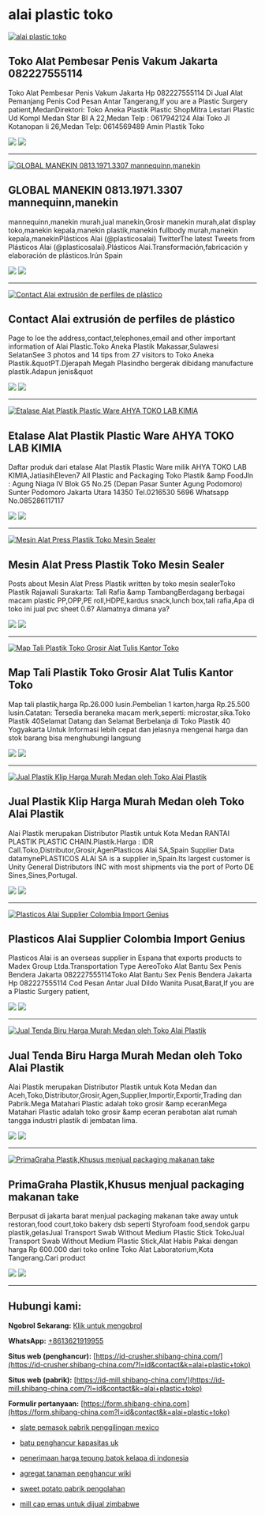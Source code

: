 # alai plastic toko

<a href="https://swt.shibang-china.com/?l=id&img&k=alai+plastic+toko" target="_blank">![alai plastic toko](http://static.shibang-china.com/all-800x300/1416.jpg)</a>

## Toko Alat Pembesar Penis Vakum Jakarta 082227555114
Toko Alat Pembesar Penis Vakum Jakarta Hp 082227555114 Di Jual Alat Pemanjang Penis Cod Pesan Antar Tangerang,If you are a Plastic Surgery patient,MedanDirektori: Toko Aneka Plastik Plastic ShopMitra Lestari Plastic Ud Kompl Medan Star Bl A 22,Medan Telp : 0617942124 Alai Toko Jl Kotanopan Ii 26,Medan Telp: 0614569489 Amin Plastik Toko


<a href="https://whatsapp.shibangsoft.com/WhatsApp.php" target="_blank" title="WhatsApp">![](http://static.shibang-china.com/icon/whatsapp.png)</a> <a href="https://swt.shibang-china.com/?l=id&icon&k=alai+plastic+toko" target="_blank">![](http://static.shibang-china.com/icon/chat-id.png)</a>

---

<a href="https://swt.shibang-china.com/?l=id&img&k=alai+plastic+toko" target="_blank">![GLOBAL MANEKIN 0813.1971.3307 mannequinn,manekin](http://static.shibang-china.com/all-800x300/244.jpg)</a>

## GLOBAL MANEKIN 0813.1971.3307 mannequinn,manekin
mannequinn,manekin murah,jual manekin,Grosir manekin murah,alat display toko,manekin kepala,manekin plastik,manekin fullbody murah,manekin kepala,manekinPlásticos Alai (@plasticosalai) TwitterThe latest Tweets from Plásticos Alai (@plasticosalai).Plásticos Alai.Transformación,fabricación y elaboración de plásticos.Irún Spain


<a href="https://whatsapp.shibangsoft.com/WhatsApp.php" target="_blank" title="WhatsApp">![](http://static.shibang-china.com/icon/whatsapp.png)</a> <a href="https://swt.shibang-china.com/?l=id&icon&k=alai+plastic+toko" target="_blank">![](http://static.shibang-china.com/icon/chat-id.png)</a>

---

<a href="https://swt.shibang-china.com/?l=id&img&k=alai+plastic+toko" target="_blank">![Contact Alai extrusión de perfiles de plástico](http://static.shibang-china.com/all-800x300/826.jpg)</a>

## Contact Alai extrusión de perfiles de plástico
Page to loe the address,contact,telephones,email and other important information of Alai Plastic.Toko Aneka Plastik Makassar,Sulawesi SelatanSee 3 photos and 14 tips from 27 visitors to Toko Aneka Plastik.&quotPT.Djerapah Megah Plasindho bergerak dibidang manufacture plastik.Adapun jenis&quot


<a href="https://whatsapp.shibangsoft.com/WhatsApp.php" target="_blank" title="WhatsApp">![](http://static.shibang-china.com/icon/whatsapp.png)</a> <a href="https://swt.shibang-china.com/?l=id&icon&k=alai+plastic+toko" target="_blank">![](http://static.shibang-china.com/icon/chat-id.png)</a>

---

<a href="https://swt.shibang-china.com/?l=id&img&k=alai+plastic+toko" target="_blank">![Etalase Alat Plastik Plastic Ware AHYA TOKO LAB KIMIA](http://static.shibang-china.com/all-800x300/788.jpg)</a>

## Etalase Alat Plastik Plastic Ware AHYA TOKO LAB KIMIA
Daftar produk dari etalase Alat Plastik Plastic Ware milik AHYA TOKO LAB KIMIA,JatiasihEleven7 All Plastic and Packaging Toko Plastik &amp FoodJln : Agung Niaga IV Blok G5 No.25 (Depan Pasar Sunter Agung Podomoro) Sunter Podomoro Jakarta Utara 14350 Tel.0216530 5696 Whatsapp No.085286117117


<a href="https://whatsapp.shibangsoft.com/WhatsApp.php" target="_blank" title="WhatsApp">![](http://static.shibang-china.com/icon/whatsapp.png)</a> <a href="https://swt.shibang-china.com/?l=id&icon&k=alai+plastic+toko" target="_blank">![](http://static.shibang-china.com/icon/chat-id.png)</a>

---

<a href="https://swt.shibang-china.com/?l=id&img&k=alai+plastic+toko" target="_blank">![Mesin Alat Press Plastik Toko Mesin Sealer](http://static.shibang-china.com/all-800x300/1276.jpg)</a>

## Mesin Alat Press Plastik Toko Mesin Sealer
Posts about Mesin Alat Press Plastik written by toko mesin sealerToko Plastik Rajawali Surakarta: Tali Rafia &amp TambangBerdagang berbagai macam plastic PP,OPP,PE roll,HDPE,kardus snack,lunch box,tali rafia,Apa di toko ini jual pvc sheet 0.6? Alamatnya dimana ya?


<a href="https://whatsapp.shibangsoft.com/WhatsApp.php" target="_blank" title="WhatsApp">![](http://static.shibang-china.com/icon/whatsapp.png)</a> <a href="https://swt.shibang-china.com/?l=id&icon&k=alai+plastic+toko" target="_blank">![](http://static.shibang-china.com/icon/chat-id.png)</a>

---

<a href="https://swt.shibang-china.com/?l=id&img&k=alai+plastic+toko" target="_blank">![Map Tali Plastik Toko Grosir Alat Tulis Kantor Toko](http://static.shibang-china.com/all-800x300/723.jpg)</a>

## Map Tali Plastik Toko Grosir Alat Tulis Kantor Toko
Map tali plastik,harga Rp.26.000 lusin.Pembelian 1 karton,harga Rp.25.500 lusin.Catatan: Tersedia beraneka macam merk,seperti: microstar,sika.Toko Plastik 40Selamat Datang dan Selamat Berbelanja di Toko Plastik 40 Yogyakarta Untuk Informasi lebih cepat dan jelasnya mengenai harga dan stok barang bisa menghubungi langsung


<a href="https://whatsapp.shibangsoft.com/WhatsApp.php" target="_blank" title="WhatsApp">![](http://static.shibang-china.com/icon/whatsapp.png)</a> <a href="https://swt.shibang-china.com/?l=id&icon&k=alai+plastic+toko" target="_blank">![](http://static.shibang-china.com/icon/chat-id.png)</a>

---

<a href="https://swt.shibang-china.com/?l=id&img&k=alai+plastic+toko" target="_blank">![Jual Plastik Klip Harga Murah Medan oleh Toko Alai Plastik](http://static.shibang-china.com/all-800x300/1369.jpg)</a>

## Jual Plastik Klip Harga Murah Medan oleh Toko Alai Plastik
Alai Plastik merupakan Distributor Plastik untuk Kota Medan RANTAI PLASTIK PLASTIC CHAIN.Plastik.Harga : IDR Call.Toko,Distributor,Grosir,AgenPlasticos Alai SA,Spain Supplier Data datamynePLASTICOS ALAI SA is a supplier in,Spain.Its largest customer is Unity General Distributors INC with most shipments via the port of Porto DE Sines,Sines,Portugal.


<a href="https://whatsapp.shibangsoft.com/WhatsApp.php" target="_blank" title="WhatsApp">![](http://static.shibang-china.com/icon/whatsapp.png)</a> <a href="https://swt.shibang-china.com/?l=id&icon&k=alai+plastic+toko" target="_blank">![](http://static.shibang-china.com/icon/chat-id.png)</a>

---

<a href="https://swt.shibang-china.com/?l=id&img&k=alai+plastic+toko" target="_blank">![Plasticos Alai Supplier Colombia Import Genius](http://static.shibang-china.com/all-800x300/861.jpg)</a>

## Plasticos Alai Supplier Colombia Import Genius
Plasticos Alai is an overseas supplier in Espana that exports products to Madex Group Ltda.Transportation Type AereoToko Alat Bantu Sex Penis Bendera Jakarta 082227555114Toko Alat Bantu Sex Penis Bendera Jakarta Hp 082227555114 Cod Pesan Antar Jual Dildo Wanita Pusat,Barat,If you are a Plastic Surgery patient,


<a href="https://whatsapp.shibangsoft.com/WhatsApp.php" target="_blank" title="WhatsApp">![](http://static.shibang-china.com/icon/whatsapp.png)</a> <a href="https://swt.shibang-china.com/?l=id&icon&k=alai+plastic+toko" target="_blank">![](http://static.shibang-china.com/icon/chat-id.png)</a>

---

<a href="https://swt.shibang-china.com/?l=id&img&k=alai+plastic+toko" target="_blank">![Jual Tenda Biru Harga Murah Medan oleh Toko Alai Plastik](http://static.shibang-china.com/all-800x300/1321.jpg)</a>

## Jual Tenda Biru Harga Murah Medan oleh Toko Alai Plastik
Alai Plastik merupakan Distributor Plastik untuk Kota Medan dan Aceh,Toko,Distributor,Grosir,Agen,Supplier,Importir,Exportir,Trading dan Pabrik.Mega Matahari Plastic adalah toko grosir &amp eceranMega Matahari Plastic adalah toko grosir &amp eceran perabotan alat rumah tangga industri plastik di jembatan lima.


<a href="https://whatsapp.shibangsoft.com/WhatsApp.php" target="_blank" title="WhatsApp">![](http://static.shibang-china.com/icon/whatsapp.png)</a> <a href="https://swt.shibang-china.com/?l=id&icon&k=alai+plastic+toko" target="_blank">![](http://static.shibang-china.com/icon/chat-id.png)</a>

---

<a href="https://swt.shibang-china.com/?l=id&img&k=alai+plastic+toko" target="_blank">![PrimaGraha Plastik,Khusus menjual packaging makanan take](http://static.shibang-china.com/all-800x300/694.jpg)</a>

## PrimaGraha Plastik,Khusus menjual packaging makanan take
Berpusat di jakarta barat menjual packaging makanan take away untuk restoran,food court,toko bakery dsb seperti Styrofoam food,sendok garpu plastik,gelasJual Transport Swab Without Medium Plastic Stick TokoJual Transport Swab Without Medium Plastic Stick,Alat Habis Pakai dengan harga Rp 600.000 dari toko online Toko Alat Laboratorium,Kota Tangerang.Cari product


<a href="https://whatsapp.shibangsoft.com/WhatsApp.php" target="_blank" title="WhatsApp">![](http://static.shibang-china.com/icon/whatsapp.png)</a> <a href="https://swt.shibang-china.com/?l=id&icon&k=alai+plastic+toko" target="_blank">![](http://static.shibang-china.com/icon/chat-id.png)</a>

---
## Hubungi kami:

**Ngobrol Sekarang:** [Klik untuk mengobrol](https://swt.shibang-china.com?l=id&contact&k=alai+plastic+toko)

**WhatsApp:**  [+8613621919955](https://whatsapp.shibangsoft.com/WhatsApp.php)

**Situs web (penghancur):** [https://id-crusher.shibang-china.com/](https://id-crusher.shibang-china.com/?l=id&contact&k=alai+plastic+toko)

**Situs web (pabrik):** [https://id-mill.shibang-china.com/](https://id-mill.shibang-china.com/?l=id&contact&k=alai+plastic+toko)

**Formulir pertanyaan:** [https://form.shibang-china.com](https://form.shibang-china.com?l=id&contact&k=alai+plastic+toko)

* [slate pemasok pabrik penggilingan mexico](../37/slate%20pemasok%20pabrik%20penggilingan%20mexico.md)

* [batu penghancur kapasitas uk](../32/batu%20penghancur%20kapasitas%20uk.md)

* [penerimaan harga tepung batok kelapa di indonesia](../33/penerimaan%20harga%20tepung%20batok%20kelapa%20di%20indonesia.md)

* [agregat tanaman penghancur wiki](../35/agregat%20tanaman%20penghancur%20wiki.md)

* [sweet potato pabrik pengolahan](../39/sweet%20potato%20pabrik%20pengolahan.md)

* [mill cap emas untuk dijual zimbabwe](../31/mill%20cap%20emas%20untuk%20dijual%20zimbabwe.md)